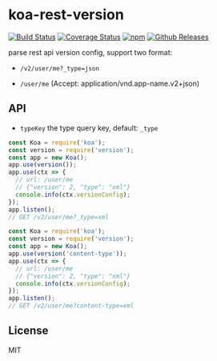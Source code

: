 # koa-rest-version

[![Build Status](https://travis-ci.org/vicanso/koa-rest-version.svg?style=flat-square)](https://travis-ci.org/vicanso/koa-rest-version)
[![Coverage Status](https://img.shields.io/coveralls/vicanso/koa-rest-version/master.svg?style=flat)](https://coveralls.io/r/vicanso/koa-rest-version?branch=master)
[![npm](http://img.shields.io/npm/v/koa-rest-version.svg?style=flat-square)](https://www.npmjs.org/package/koa-rest-version)
[![Github Releases](https://img.shields.io/npm/dm/koa-rest-version.svg?style=flat-square)](https://github.com/vicanso/koa-rest-version)

parse rest api version config, support two format:

- `/v2/user/me?_type=json`

- `/user/me` (Accept: application/vnd.app-name.v2+json)

## API

- `typeKey` the type query key, default: `_type`

```js
const Koa = require('koa');
const version = require('version');
const app = new Koa();
app.use(version());
app.use(ctx => {
  // url: /user/me
  // {"version": 2, "type": "xml"}
  console.info(ctx.versionConfig);
});
app.listen();
// GET /v2/user/me?_type=xml
```

```js
const Koa = require('koa');
const version = require('version');
const app = new Koa();
app.use(version('content-type'));
app.use(ctx => {
  // url: /user/me
  // {"version": 2, "type": "xml"}
  console.info(ctx.versionConfig);
});
app.listen();
// GET /v2/user/me?content-type=xml
```

## License

MIT